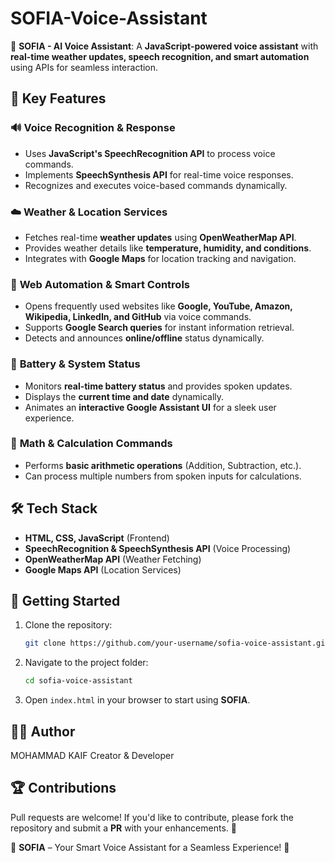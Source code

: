 # SOFIA-Voice-Assistant
🚀 **SOFIA - AI Voice Assistant**: A **JavaScript-powered voice assistant** with **real-time weather updates, speech recognition, and smart automation** using APIs for seamless interaction.



## 🎯 **Key Features**

### 🔊 **Voice Recognition & Response**
- Uses **JavaScript's SpeechRecognition API** to process voice commands.
- Implements **SpeechSynthesis API** for real-time voice responses.
- Recognizes and executes voice-based commands dynamically.

### ☁️ **Weather & Location Services**
- Fetches real-time **weather updates** using **OpenWeatherMap API**.
- Provides weather details like **temperature, humidity, and conditions**.
- Integrates with **Google Maps** for location tracking and navigation.

### 🔗 **Web Automation & Smart Controls**
- Opens frequently used websites like **Google, YouTube, Amazon, Wikipedia, LinkedIn, and GitHub** via voice commands.
- Supports **Google Search queries** for instant information retrieval.
- Detects and announces **online/offline** status dynamically.

### 🔋 **Battery & System Status**
- Monitors **real-time battery status** and provides spoken updates.
- Displays the **current time and date** dynamically.
- Animates an **interactive Google Assistant UI** for a sleek user experience.

### 🔢 **Math & Calculation Commands**
- Performs **basic arithmetic operations** (Addition, Subtraction, etc.).
- Can process multiple numbers from spoken inputs for calculations.

## 🛠 **Tech Stack**
- **HTML, CSS, JavaScript** (Frontend)
- **SpeechRecognition & SpeechSynthesis API** (Voice Processing)
- **OpenWeatherMap API** (Weather Fetching)
- **Google Maps API** (Location Services)

## 🚀 **Getting Started**
1. Clone the repository:
   ```bash
   git clone https://github.com/your-username/sofia-voice-assistant.git
   ```
2. Navigate to the project folder:
   ```bash
   cd sofia-voice-assistant
   ```
3. Open `index.html` in your browser to start using **SOFIA**.


## 👨‍💻 **Author**
MOHAMMAD KAIF Creator & Developer

## 🏆 **Contributions**
Pull requests are welcome! If you'd like to contribute, please fork the repository and submit a **PR** with your enhancements. 🎉



🔹 **SOFIA** – Your Smart Voice Assistant for a Seamless Experience! 🚀



